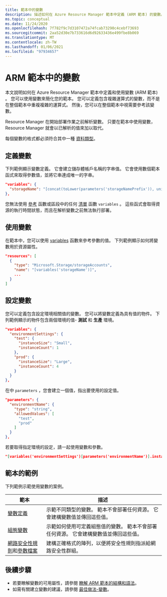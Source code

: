 ```yaml
---
title: 範本中的變數
description: 描述如何在 Azure Resource Manager 範本中定義 (ARM 範本) 的變數。
ms.topic: conceptual
ms.date: 11/24/2020
ms.openlocfilehash: 7f782f9c7d3107472a74fcab73290c4cebf73693
ms.sourcegitcommit: 2aa52d30e7b733616d6d92633436e499fbe8b069
ms.translationtype: MT
ms.contentlocale: zh-TW
ms.lasthandoff: 01/06/2021
ms.locfileid: "97934657"
---
```

# <a name="variables-in-arm-template"></a>ARM 範本中的變數

本文說明如何在 Azure Resource Manager 範本中定義和使用變數 (ARM 範本) 。 您可以使用變數來簡化您的範本。 您可以定義包含複雜運算式的變數，而不是在整個範本中重複複雜的運算式。 然後，您可以在整個範本中視需要參考該變數。

Resource Manager 在開始部署作業之前解析變數。 只要在範本中使用變數，Resource Manager 就會以已解析的值來加以取代。

每個變數的格式都必須符合其中一種 [資料類型](template-syntax.md#data-types)。

## <a name="define-variable"></a>定義變數

下列範例顯示變數定義。 它會建立儲存體帳戶名稱的字串值。 它會使用數個範本函式來取得參數值，並將它串連成唯一的字串。

```json
"variables": {
  "storageName": "[concat(toLower(parameters('storageNamePrefix')), uniqueString(resourceGroup().id))]"
},
```

您無法使用 [參考](template-functions-resource.md#reference) 函數或區段中的任何 [清單](template-functions-resource.md#list) 函數 `variables` 。 這些函式會取得資源的執行時間狀態，而且在解析變數之前無法執行部署。

## <a name="use-variable"></a>使用變數

在範本中，您可以使用 [variables](template-functions-deployment.md#variables) 函數來參考參數的值。 下列範例顯示如何將變數用於資源屬性。

```json
"resources": [
  {
    "type": "Microsoft.Storage/storageAccounts",
    "name": "[variables('storageName')]",
    ...
  }
]
```

## <a name="configuration-variables"></a>設定變數

您可以定義包含設定環境相關值的變數。 您可以將變數定義為具有值的物件。 下列範例顯示的物件包含兩個環境的值- **測試** 和 **生產** 環境。

```json
"variables": {
  "environmentSettings": {
    "test": {
      "instanceSize": "Small",
      "instanceCount": 1
    },
    "prod": {
      "instanceSize": "Large",
      "instanceCount": 4
    }
  }
},
```

在中 `parameters` ，您會建立一個值，指出要使用的設定值。

```json
"parameters": {
  "environmentName": {
    "type": "string",
    "allowedValues": [
      "test",
      "prod"
    ]
  }
},
```

若要取得指定環境的設定，請一起使用變數和參數。

```json
"[variables('environmentSettings')[parameters('environmentName')].instanceSize]"
```

## <a name="example-templates"></a>範本的範例

下列範例示範使用變數的案例。

|範本  |描述  |
|---------|---------|
| [變數定義](https://github.com/Azure/azure-docs-json-samples/blob/master/azure-resource-manager/variables.json) | 示範不同類型的變數。 範本不會部署任何資源。 它會建構變數值並傳回這些值。 |
| [組態變數](https://github.com/Azure/azure-docs-json-samples/blob/master/azure-resource-manager/variablesconfigurations.json) | 示範如何使用可定義組態值的變數。 範本不會部署任何資源。 它會建構變數值並傳回這些值。 |
| [網路安全性規則](https://github.com/Azure/azure-docs-json-samples/blob/master/azure-resource-manager/multipleinstance/multiplesecurityrules.json)和[參數檔案](https://github.com/Azure/azure-docs-json-samples/blob/master/azure-resource-manager/multipleinstance/multiplesecurityrules.parameters.json) | 建構正確格式的陣列，以便將安全性規則指派給網路安全性群組。 |

## <a name="next-steps"></a>後續步驟

* 若要瞭解變數的可用屬性，請參閱 [瞭解 ARM 範本的結構和語法](template-syntax.md)。
* 如需有關建立變數的建議，請參閱 [最佳做法-變數](template-best-practices.md#variables)。
